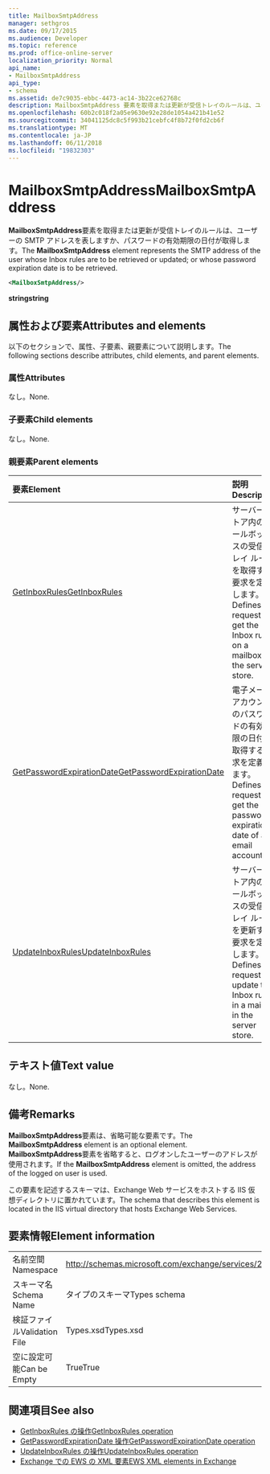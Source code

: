 ```yaml
---
title: MailboxSmtpAddress
manager: sethgros
ms.date: 09/17/2015
ms.audience: Developer
ms.topic: reference
ms.prod: office-online-server
localization_priority: Normal
api_name:
- MailboxSmtpAddress
api_type:
- schema
ms.assetid: de7c9035-ebbc-4473-ac14-3b22ce62768c
description: MailboxSmtpAddress 要素を取得または更新が受信トレイのルールは、ユーザーの SMTP アドレスを表しますか、パスワードの有効期限の日付が取得します。
ms.openlocfilehash: 60b2c018f2a05e9630e92e28de1054a421b41e52
ms.sourcegitcommit: 34041125dc8c5f993b21cebfc4f8b72f0fd2cb6f
ms.translationtype: MT
ms.contentlocale: ja-JP
ms.lasthandoff: 06/11/2018
ms.locfileid: "19832303"
---
```

# <a name="mailboxsmtpaddress"></a><span data-ttu-id="e085c-103">MailboxSmtpAddress</span><span class="sxs-lookup"><span data-stu-id="e085c-103">MailboxSmtpAddress</span></span>

<span data-ttu-id="e085c-104">**MailboxSmtpAddress**要素を取得または更新が受信トレイのルールは、ユーザーの SMTP アドレスを表しますか、パスワードの有効期限の日付が取得します。</span><span class="sxs-lookup"><span data-stu-id="e085c-104">The **MailboxSmtpAddress** element represents the SMTP address of the user whose Inbox rules are to be retrieved or updated; or whose password expiration date is to be retrieved.</span></span> 
  
```XML
<MailboxSmtpAddress/>
```

<span data-ttu-id="e085c-105">**string**</span><span class="sxs-lookup"><span data-stu-id="e085c-105">**string**</span></span>

## <a name="attributes-and-elements"></a><span data-ttu-id="e085c-106">属性および要素</span><span class="sxs-lookup"><span data-stu-id="e085c-106">Attributes and elements</span></span>

<span data-ttu-id="e085c-107">以下のセクションで、属性、子要素、親要素について説明します。</span><span class="sxs-lookup"><span data-stu-id="e085c-107">The following sections describe attributes, child elements, and parent elements.</span></span>
  
### <a name="attributes"></a><span data-ttu-id="e085c-108">属性</span><span class="sxs-lookup"><span data-stu-id="e085c-108">Attributes</span></span>

<span data-ttu-id="e085c-109">なし。</span><span class="sxs-lookup"><span data-stu-id="e085c-109">None.</span></span>
  
### <a name="child-elements"></a><span data-ttu-id="e085c-110">子要素</span><span class="sxs-lookup"><span data-stu-id="e085c-110">Child elements</span></span>

<span data-ttu-id="e085c-111">なし。</span><span class="sxs-lookup"><span data-stu-id="e085c-111">None.</span></span>
  
### <a name="parent-elements"></a><span data-ttu-id="e085c-112">親要素</span><span class="sxs-lookup"><span data-stu-id="e085c-112">Parent elements</span></span>

|<span data-ttu-id="e085c-113">**要素**</span><span class="sxs-lookup"><span data-stu-id="e085c-113">**Element**</span></span>|<span data-ttu-id="e085c-114">**説明**</span><span class="sxs-lookup"><span data-stu-id="e085c-114">**Description**</span></span>|
|:-----|:-----|
|[<span data-ttu-id="e085c-115">GetInboxRules</span><span class="sxs-lookup"><span data-stu-id="e085c-115">GetInboxRules</span></span>](getinboxrules.md) <br/> |<span data-ttu-id="e085c-116">サーバー ストア内のメールボックスの受信トレイ ルールを取得する要求を定義します。</span><span class="sxs-lookup"><span data-stu-id="e085c-116">Defines a request to get the Inbox rules on a mailbox in the server store.</span></span>  <br/> |
|[<span data-ttu-id="e085c-117">GetPasswordExpirationDate</span><span class="sxs-lookup"><span data-stu-id="e085c-117">GetPasswordExpirationDate</span></span>](getpasswordexpirationdate.md) <br/> |<span data-ttu-id="e085c-118">電子メール アカウントのパスワードの有効期限の日付を取得する要求を定義します。</span><span class="sxs-lookup"><span data-stu-id="e085c-118">Defines a request to get the password expiration date of an email account.</span></span>  <br/> |
|[<span data-ttu-id="e085c-119">UpdateInboxRules</span><span class="sxs-lookup"><span data-stu-id="e085c-119">UpdateInboxRules</span></span>](updateinboxrules.md) <br/> |<span data-ttu-id="e085c-120">サーバー ストア内のメールボックスの受信トレイ ルールを更新する要求を定義します。</span><span class="sxs-lookup"><span data-stu-id="e085c-120">Defines a request to update the Inbox rules in a mailbox in the server store.</span></span>  <br/> |
   
## <a name="text-value"></a><span data-ttu-id="e085c-121">テキスト値</span><span class="sxs-lookup"><span data-stu-id="e085c-121">Text value</span></span>

<span data-ttu-id="e085c-122">なし。</span><span class="sxs-lookup"><span data-stu-id="e085c-122">None.</span></span>
  
## <a name="remarks"></a><span data-ttu-id="e085c-123">備考</span><span class="sxs-lookup"><span data-stu-id="e085c-123">Remarks</span></span>

<span data-ttu-id="e085c-124">**MailboxSmtpAddress**要素は、省略可能な要素です。</span><span class="sxs-lookup"><span data-stu-id="e085c-124">The **MailboxSmtpAddress** element is an optional element.</span></span> <span data-ttu-id="e085c-125">**MailboxSmtpAddress**要素を省略すると、ログオンしたユーザーのアドレスが使用されます。</span><span class="sxs-lookup"><span data-stu-id="e085c-125">If the **MailboxSmtpAddress** element is omitted, the address of the logged on user is used.</span></span> 
  
<span data-ttu-id="e085c-126">この要素を記述するスキーマは、Exchange Web サービスをホストする IIS 仮想ディレクトリに置かれています。</span><span class="sxs-lookup"><span data-stu-id="e085c-126">The schema that describes this element is located in the IIS virtual directory that hosts Exchange Web Services.</span></span>
  
## <a name="element-information"></a><span data-ttu-id="e085c-127">要素情報</span><span class="sxs-lookup"><span data-stu-id="e085c-127">Element information</span></span>

|||
|:-----|:-----|
|<span data-ttu-id="e085c-128">名前空間</span><span class="sxs-lookup"><span data-stu-id="e085c-128">Namespace</span></span>  <br/> |http://schemas.microsoft.com/exchange/services/2006/types  <br/> |
|<span data-ttu-id="e085c-129">スキーマ名</span><span class="sxs-lookup"><span data-stu-id="e085c-129">Schema Name</span></span>  <br/> |<span data-ttu-id="e085c-130">タイプのスキーマ</span><span class="sxs-lookup"><span data-stu-id="e085c-130">Types schema</span></span>  <br/> |
|<span data-ttu-id="e085c-131">検証ファイル</span><span class="sxs-lookup"><span data-stu-id="e085c-131">Validation File</span></span>  <br/> |<span data-ttu-id="e085c-132">Types.xsd</span><span class="sxs-lookup"><span data-stu-id="e085c-132">Types.xsd</span></span>  <br/> |
|<span data-ttu-id="e085c-133">空に設定可能</span><span class="sxs-lookup"><span data-stu-id="e085c-133">Can be Empty</span></span>  <br/> |<span data-ttu-id="e085c-134">True</span><span class="sxs-lookup"><span data-stu-id="e085c-134">True</span></span>  <br/> |
   
## <a name="see-also"></a><span data-ttu-id="e085c-135">関連項目</span><span class="sxs-lookup"><span data-stu-id="e085c-135">See also</span></span>

- [<span data-ttu-id="e085c-136">GetInboxRules の操作</span><span class="sxs-lookup"><span data-stu-id="e085c-136">GetInboxRules operation</span></span>](getinboxrules-operation.md)
- [<span data-ttu-id="e085c-137">GetPasswordExpirationDate 操作</span><span class="sxs-lookup"><span data-stu-id="e085c-137">GetPasswordExpirationDate operation</span></span>](getpasswordexpirationdate-operation.md)
- [<span data-ttu-id="e085c-138">UpdateInboxRules の操作</span><span class="sxs-lookup"><span data-stu-id="e085c-138">UpdateInboxRules operation</span></span>](updateinboxrules-operation.md)
- [<span data-ttu-id="e085c-139">Exchange での EWS の XML 要素</span><span class="sxs-lookup"><span data-stu-id="e085c-139">EWS XML elements in Exchange</span></span>](ews-xml-elements-in-exchange.md)

